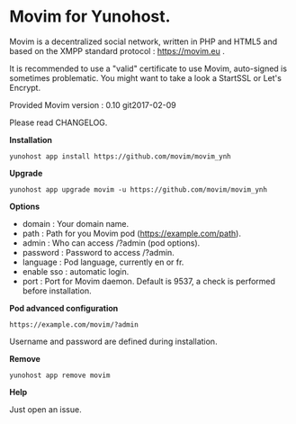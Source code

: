 Movim for Yunohost.
==========

Movim is a decentralized social network, written in PHP and HTML5 and based on the XMPP standard protocol : https://movim.eu .

It is recommended to use a "valid" certificate to use Movim, auto-signed is sometimes problematic. You might want to take a look a StartSSL or Let's Encrypt.

Provided Movim version : 0.10 git2017-02-09

Please read CHANGELOG.

**Installation**

    yunohost app install https://github.com/movim/movim_ynh

**Upgrade**

    yunohost app upgrade movim -u https://github.com/movim/movim_ynh

**Options**

* domain : Your domain name.
* path : Path for you Movim pod (https://example.com/path).
* admin : Who can access /?admin (pod options).
* password : Password to access /?admin.
* language : Pod language, currently en or fr.
* enable sso : automatic login.
* port : Port for Movim daemon. Default is 9537, a check is performed before installation.

**Pod advanced configuration**

    https://example.com/movim/?admin

Username and password are defined during installation.

**Remove**

    yunohost app remove movim

**Help**

Just open an issue.
